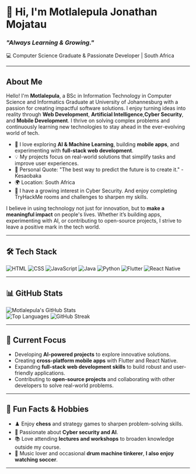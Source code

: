 # 👋 Hi, I'm Motlalepula Jonathan Mojatau
### *"Always Learning & Growing."*  
💻 Computer Science Graduate & Passionate Developer | South Africa

---

## About Me
Hello! I'm **Motlalepula**, a BSc in Information Technology in Computer Science and Informatics Graduate at University of Johannesburg with a passion for creating impactful software solutions. I enjoy turning ideas into reality through **Web Development**, **Artificial Intelligence**,**Cyber Security**, and **Mobile Development**. I thrive on solving complex problems and continuously learning new technologies to stay ahead in the ever-evolving world of tech.  

- 🌱 I love exploring **AI & Machine Learning**, building **mobile apps**, and experimenting with **full-stack web development**.  
- 💡 My projects focus on real-world solutions that simplify tasks and improve user experiences.  
- 🎯 Personal Quote: "The best way to predict the future is to create it." - Kesaobaka  
- 🌍 Location: South Africa
- 🌱 I have a growing interest in Cyber Security. And enjoy completing TryHackMe rooms and challenges to sharpen my skills.

I believe in using technology not just for innovation, but to **make a meaningful impact** on people's lives. Whether it’s building apps, experimenting with AI, or contributing to open-source projects, I strive to leave a positive mark in the tech world.

---

## 🛠️ Tech Stack
![HTML](https://img.shields.io/badge/HTML-E34F26?style=for-the-badge&logo=html5&logoColor=white)
![CSS](https://img.shields.io/badge/CSS-1572B6?style=for-the-badge&logo=css3&logoColor=white)
![JavaScript](https://img.shields.io/badge/JavaScript-F7DF1E?style=for-the-badge&logo=javascript&logoColor=black)
![Java](https://img.shields.io/badge/Java-007396?style=for-the-badge&logo=java&logoColor=white)
![Python](https://img.shields.io/badge/Python-3776AB?style=for-the-badge&logo=python&logoColor=white)
![Flutter](https://img.shields.io/badge/Flutter-02569B?style=for-the-badge&logo=flutter&logoColor=white)
![React Native](https://img.shields.io/badge/React_Native-20232A?style=for-the-badge&logo=react&logoColor=61DAFB)

---

## 📊 GitHub Stats
![Motlalepula's GitHub Stats](https://github-readme-stats.vercel.app/api?username=pulemojatau&show_icons=true&theme=radical)  
![Top Languages](https://github-readme-stats.vercel.app/api/top-langs/?username=pulemojatau&layout=compact&theme=radical) 
![GitHub Streak](https://github-readme-streak-stats.herokuapp.com/?user=pulemojatau&theme=radical)


---

## 🌟 Current Focus
- Developing **AI-powered projects** to explore innovative solutions.  
- Creating **cross-platform mobile apps** with Flutter and React Native.  
- Expanding **full-stack web development skills** to build robust and user-friendly applications.  
- Contributing to **open-source projects** and collaborating with other developers to solve real-world problems.

---

## 🎯 Fun Facts & Hobbies
- ♟️ Enjoy **chess** and strategy games to sharpen problem-solving skills.  
- 🎨 Passionate about **Cyber security and AI**.  
- 📚 Love attending **lectures and workshops** to broaden knowledge outside my course.  
- 🎵 Music lover and occasional **drum machine tinkerer**, **I also enjoy watching soccer**.  

---


